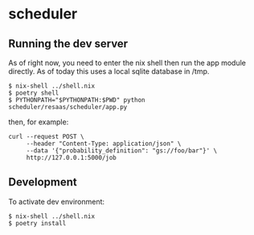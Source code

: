 # scheduler

## Running the dev server

As of right now, you need to enter the nix shell then run 
the app module directly. As of today this uses a local sqlite database
in /tmp.

```shell
$ nix-shell ../shell.nix
$ poetry shell
$ PYTHONPATH="$PYTHONPATH:$PWD" python scheduler/resaas/scheduler/app.py
```

then, for example:

```shell
curl --request POST \
     --header "Content-Type: application/json" \
     --data '{"probability_definition": "gs://foo/bar"}' \
     http://127.0.0.1:5000/job
```

## Development

To activate dev environment: 

```shell
$ nix-shell ../shell.nix
$ poetry install
```
